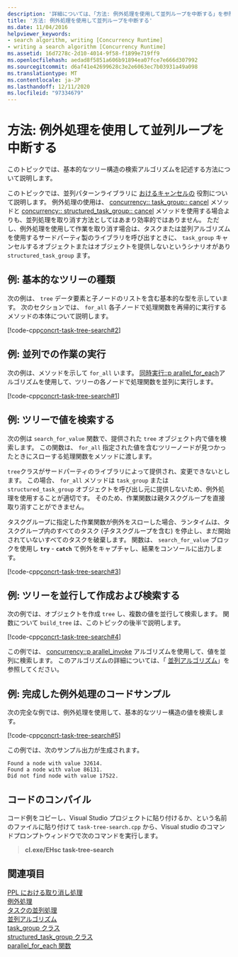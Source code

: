 ```yaml
---
description: '詳細については、「方法: 例外処理を使用して並列ループを中断する」を参照してください。'
title: '方法: 例外処理を使用して並列ループを中断する'
ms.date: 11/04/2016
helpviewer_keywords:
- search algorithm, writing [Concurrency Runtime]
- writing a search algorithm [Concurrency Runtime]
ms.assetid: 16d7278c-2d10-4014-9f58-f1899e719ff9
ms.openlocfilehash: aedad8f5851a606b91894ea07fce7e666d307992
ms.sourcegitcommit: d6af41e42699628c3e2e6063ec7b03931a49a098
ms.translationtype: MT
ms.contentlocale: ja-JP
ms.lasthandoff: 12/11/2020
ms.locfileid: "97334679"
---
```

# <a name="how-to-use-exception-handling-to-break-from-a-parallel-loop"></a>方法: 例外処理を使用して並列ループを中断する

このトピックでは、基本的なツリー構造の検索アルゴリズムを記述する方法について説明します。

このトピックでは、並列パターンライブラリに [おけるキャンセルの](cancellation-in-the-ppl.md) 役割について説明します。 例外処理の使用は、 [concurrency:: task_group:: cancel](reference/task-group-class.md#cancel) メソッドと [concurrency:: structured_task_group:: cancel](reference/structured-task-group-class.md#cancel) メソッドを使用する場合よりも、並列処理を取り消す方法としてはあまり効率的ではありません。 ただし、例外処理を使用して作業を取り消す場合は、タスクまたは並列アルゴリズムを使用するサードパーティ製のライブラリを呼び出すときに、 `task_group` キャンセルするオブジェクトまたはオブジェクトを提供しないというシナリオがあり `structured_task_group` ます。

## <a name="example-basic-tree-type"></a>例: 基本的なツリーの種類

次の例は、 `tree` データ要素と子ノードのリストを含む基本的な型を示しています。 次のセクションでは、 `for_all` 各子ノードで処理関数を再帰的に実行するメソッドの本体について説明します。

[!code-cpp[concrt-task-tree-search#2](../../parallel/concrt/codesnippet/cpp/how-to-use-exception-handling-to-break-from-a-parallel-loop_1.cpp)]

## <a name="example-perform-work-in-parallel"></a>例: 並列での作業の実行

次の例は、メソッドを示して `for_all` います。 [同時実行::p arallel_for_each](reference/concurrency-namespace-functions.md#parallel_for_each)アルゴリズムを使用して、ツリーの各ノードで処理関数を並列に実行します。

[!code-cpp[concrt-task-tree-search#1](../../parallel/concrt/codesnippet/cpp/how-to-use-exception-handling-to-break-from-a-parallel-loop_2.cpp)]

## <a name="example--search-the-tree-for-a-value"></a>例: ツリーで値を検索する

次の例は `search_for_value` 関数で、提供された `tree` オブジェクト内で値を検索します。 この関数は、 `for_all` 指定された値を含むツリーノードが見つかったときにスローする処理関数をメソッドに渡します。

`tree`クラスがサードパーティのライブラリによって提供され、変更できないとします。 この場合、 `for_all` メソッドは `task_group` または `structured_task_group` オブジェクトを呼び出し元に提供しないため、例外処理を使用することが適切です。 そのため、作業関数は親タスクグループを直接取り消すことができません。

タスクグループに指定した作業関数が例外をスローした場合、ランタイムは、タスクグループ内のすべてのタスク (子タスクグループを含む) を停止し、まだ開始されていないすべてのタスクを破棄します。 関数は、 `search_for_value` ブロックを使用し **`try`** - **`catch`** て例外をキャプチャし、結果をコンソールに出力します。

[!code-cpp[concrt-task-tree-search#3](../../parallel/concrt/codesnippet/cpp/how-to-use-exception-handling-to-break-from-a-parallel-loop_3.cpp)]

## <a name="example-create-and-search-a-tree-in-parallel"></a>例: ツリーを並行して作成および検索する

次の例では、オブジェクトを作成 `tree` し、複数の値を並行して検索します。 関数について `build_tree` は、このトピックの後半で説明します。

[!code-cpp[concrt-task-tree-search#4](../../parallel/concrt/codesnippet/cpp/how-to-use-exception-handling-to-break-from-a-parallel-loop_4.cpp)]

この例では、 [concurrency::p arallel_invoke](reference/concurrency-namespace-functions.md#parallel_invoke) アルゴリズムを使用して、値を並列に検索します。 このアルゴリズムの詳細については、「 [並列アルゴリズム](../../parallel/concrt/parallel-algorithms.md)」を参照してください。

## <a name="example-finished-exception-handling-code-sample"></a>例: 完成した例外処理のコードサンプル

次の完全な例では、例外処理を使用して、基本的なツリー構造の値を検索します。

[!code-cpp[concrt-task-tree-search#5](../../parallel/concrt/codesnippet/cpp/how-to-use-exception-handling-to-break-from-a-parallel-loop_5.cpp)]

この例では、次のサンプル出力が生成されます。

```Output
Found a node with value 32614.
Found a node with value 86131.
Did not find node with value 17522.
```

## <a name="compiling-the-code"></a>コードのコンパイル

コード例をコピーし、Visual Studio プロジェクトに貼り付けるか、という名前のファイルに貼り付けて `task-tree-search.cpp` から、Visual studio のコマンドプロンプトウィンドウで次のコマンドを実行します。

> **cl.exe/EHsc task-tree-search**

## <a name="see-also"></a>関連項目

[PPL における取り消し処理](cancellation-in-the-ppl.md)<br/>
[例外処理](../../parallel/concrt/exception-handling-in-the-concurrency-runtime.md)<br/>
[タスクの並列処理](../../parallel/concrt/task-parallelism-concurrency-runtime.md)<br/>
[並列アルゴリズム](../../parallel/concrt/parallel-algorithms.md)<br/>
[task_group クラス](reference/task-group-class.md)<br/>
[structured_task_group クラス](../../parallel/concrt/reference/structured-task-group-class.md)<br/>
[parallel_for_each 関数](reference/concurrency-namespace-functions.md#parallel_for_each)
